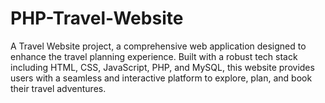 # PHP-Travel-Website
A Travel Website project, a comprehensive web application designed to enhance the travel planning experience. Built with a robust tech stack including HTML, CSS, JavaScript, PHP, and MySQL, this website provides users with a seamless and interactive platform to explore, plan, and book their travel adventures.
